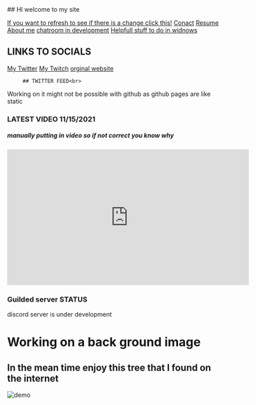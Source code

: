 

<html>
    ## HI welcome to my site 
<p>
<html>
<body>

<a href="https://github.com/Neverlivedordied/Neverlivedordied.github.io/edit/gh-pages/index.md">If you want to refresh to see if there is a change click this!</a>
    <a href="https://neverlivedordied.github.io/contact.github.io/index.html">Conact</a>
    <a href="https://neverlivedordied.github.io/resume/index.html">Resume</a>
    <a href="https://neverlivedordied.github.io/About-Me/index.html">About me</a>
             <a href="https://neverlivedordied.github.io/chatroom/index.html"> chatroom in development</a>
    <a href="https://neverlivedordied.github.io/HELPFULL-STUFF">Helpfull stuff to do in widnows </a>
</body>
</html>

</body>
</html>  


 ## LINKS TO SOCIALS <br>



<html>
<body>
<a href="https//twitter.com/neverlivedied">My Twitter</a>
    <a href="https://www.twitch.tv/theminebrothers3">My Twitch</a>
    <a href="https://www.eurofan740.wixsite.com/website">orginal website</a>
<br>
    
    
   
    
    
         ## TWITTER FEED<br>
Working on it
might not be possible with github as github pages are like static<br>




   


### LATEST VIDEO 11/15/2021
##### manually putting in video so if not correct you know why<br>


<p align="(center)">
<iframe width="560" height="315" src="https://www.youtube.com/embed/_pz0oXEuMo8" title="YouTube video player" frameborder="0" allow="accelerometer; autoplay; clipboard-write; encrypted-media; gyroscope; picture-in-picture" allowfullscreen></iframe>
</p>




    
    

### Guilded server STATUS<br>
discord server is under development <br>


  

<body>
  <div>
   <h1> Working on a back ground image </h1>
   <h2>In the mean time enjoy this tree that I found on the internet</h2>
   <img src="https://neverlivedordied.github.io/images/4.jpg" alt="demo">
  <div>
<br>
   
   
   
   
    




</html>
<p>
